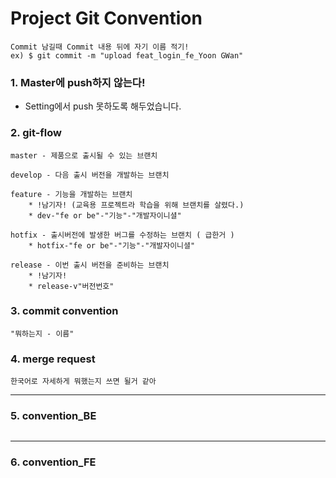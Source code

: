 # Project Git Convention

```
Commit 남길때 Commit 내용 뒤에 자기 이름 적기!
ex) $ git commit -m "upload feat_login_fe_Yoon GWan"
```

### 1. Master에 push하지 않는다!

* Setting에서 push 못하도록 해두었습니다.

### 2. git-flow

```
master - 제품으로 출시될 수 있는 브랜치

develop - 다음 출시 버전을 개발하는 브랜치

feature - 기능을 개발하는 브랜치
	* !남기자! (교육용 프로젝트라 학습을 위해 브랜치를 살렸다.)
	* dev-"fe or be"-"기능"-"개발자이니셜"
	
hotfix - 출시버전에 발생한 버그를 수정하는 브랜치 ( 급한거 )
	* hotfix-"fe or be"-"기능"-"개발자이니셜"
	
release - 이번 출시 버전을 준비하는 브랜치
	* !남기자!
	* release-v"버전번호"

```

### 3. commit convention

```
"뭐하는지 - 이름"
```

### 4. merge request

```
한국어로 자세하게 뭐했는지 쓰면 될거 같아
```

------------------------



### 5. convention_BE

```
```

-------------



### 6. convention_FE

```
```


